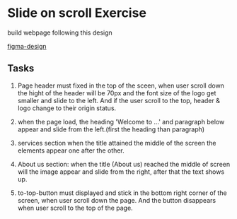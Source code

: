 # Slide on scroll Exercise

build webpage following this design

[figma-design](https://www.figma.com/file/HKNu59SVWodvCIhnTDgSGO0a/effects-on-scroll?node-id=0%3A1)

## Tasks

1. Page header must fixed in the top of the sceen, when user scroll down the hight of the header will be 70px and the font size of the logo get smaller and slide to the left. And if the user scroll to the top, header & logo change to their origin status.

1. when the page load, the heading 'Welcome to ...' and paragraph below appear and slide from the left.(first the heading than paragraph)

1. services section when the title attained the middle of the screen the elements appear one after the other.

1. About us section: when the title (About us) reached the middle of screen will the image appear and slide from the right, after that the text shows up.

1. to-top-button must displayed and stick in the bottom right corner of the screen, when user scroll down the page. And the button disappears when user scroll to the top of the page.
